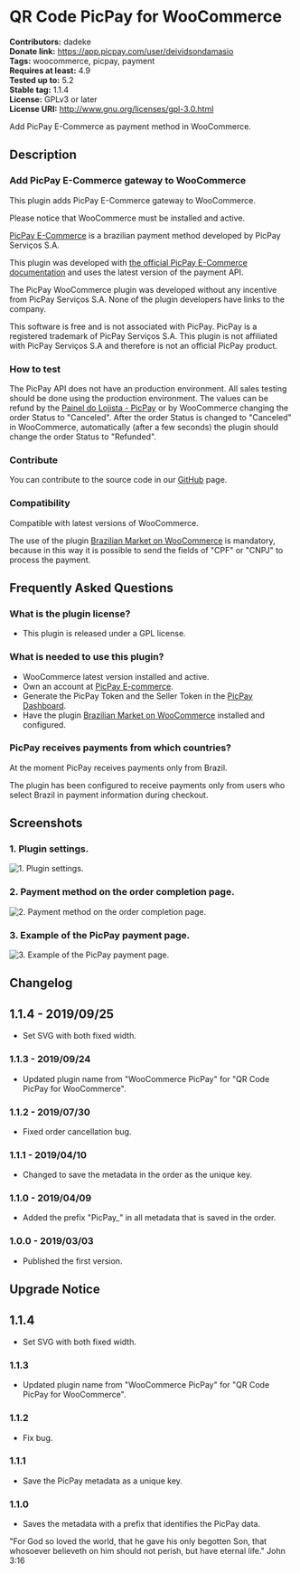 # QR Code PicPay for WooCommerce #
**Contributors:** dadeke  
**Donate link:** https://app.picpay.com/user/deividsondamasio  
**Tags:** woocommerce, picpay, payment  
**Requires at least:** 4.9  
**Tested up to:** 5.2  
**Stable tag:** 1.1.4  
**License:** GPLv3 or later  
**License URI:** http://www.gnu.org/licenses/gpl-3.0.html  

Add PicPay E-Commerce as payment method in WooCommerce.

## Description ##

### Add PicPay E-Commerce gateway to WooCommerce ###

This plugin adds PicPay E-Commerce gateway to WooCommerce.

Please notice that WooCommerce must be installed and active.

[PicPay E-Commerce](https://ecommerce.picpay.com/) is a brazilian payment method developed by PicPay Serviços S.A.

This plugin was developed with [the official PicPay E-Commerce documentation](https://ecommerce.picpay.com/doc/) and uses the latest version of the payment API.

The PicPay WooCommerce plugin was developed without any incentive from PicPay Serviços S.A.
None of the plugin developers have links to the company.

This software is free and is not associated with PicPay. PicPay is a registered trademark of PicPay Serviços S.A. This plugin is not affiliated with PicPay Serviços S.A and therefore is not an official PicPay product.

### How to test ###

The PicPay API does not have an production environment. All sales testing should be done using the production environment.
The values can be refund by the [Painel do Lojista - PicPay](https://lojista.picpay.com/dashboard/login) or by WooCommerce changing the order Status to "Canceled".
After the order Status is changed to "Canceled" in WooCommerce, automatically (after a few seconds) the plugin should change the order Status to "Refunded".

### Contribute ###

You can contribute to the source code in our [GitHub](https://github.com/dadeke/woo-picpay) page.

### Compatibility ###

Compatible with latest versions of WooCommerce.

The use of the plugin [Brazilian Market on WooCommerce](http://wordpress.org/plugins/woocommerce-extra-checkout-fields-for-brazil/) is mandatory, because in this way it is possible to send the fields of "CPF" or "CNPJ" to process the payment.

## Frequently Asked Questions ##

### What is the plugin license? ###

* This plugin is released under a GPL license.

### What is needed to use this plugin? ###

* WooCommerce latest version installed and active.
* Own an account at [PicPay E-commerce](https://ecommerce.picpay.com/ "PicPay E-commerce").
* Generate the PicPay Token and the Seller Token in the [PicPay Dashboard](https://lojista.picpay.com/dashboard/login "PicPay Dashboard").
* Have the plugin [Brazilian Market on WooCommerce](http://wordpress.org/plugins/woocommerce-extra-checkout-fields-for-brazil/) installed and configured.

### PicPay receives payments from which countries? ###

At the moment PicPay receives payments only from Brazil.

The plugin has been configured to receive payments only from users who select Brazil in payment information during checkout.

## Screenshots ##

### 1. Plugin settings. ###
![1. Plugin settings.](http://ps.w.org/woo-picpay/assets/screenshot-1.png)

### 2. Payment method on the order completion page. ###
![2. Payment method on the order completion page.](http://ps.w.org/woo-picpay/assets/screenshot-2.png)

### 3. Example of the PicPay payment page. ###
![3. Example of the PicPay payment page.](http://ps.w.org/woo-picpay/assets/screenshot-3.png)

## Changelog ##

## 1.1.4 - 2019/09/25 ##

* Set SVG with both fixed width.

### 1.1.3 - 2019/09/24 ###

* Updated plugin name from "WooCommerce PicPay" for "QR Code PicPay for WooCommerce".

### 1.1.2 - 2019/07/30 ###

* Fixed order cancellation bug.

### 1.1.1 - 2019/04/10 ###

* Changed to save the metadata in the order as the unique key.

### 1.1.0 - 2019/04/09 ###

* Added the prefix "PicPay_" in all metadata that is saved in the order.

### 1.0.0 - 2019/03/03 ###

* Published the first version.

## Upgrade Notice ##

## 1.1.4 ##

* Set SVG with both fixed width.

### 1.1.3 ###

* Updated plugin name from "WooCommerce PicPay" for "QR Code PicPay for WooCommerce".

### 1.1.2 ###

* Fix bug.

### 1.1.1 ###

* Save the PicPay metadata as a unique key.

### 1.1.0 ###

* Saves the metadata with a prefix that identifies the PicPay data.

"For God so loved the world, that he gave his only begotten Son, that whosoever believeth on him should not perish, but have eternal life." John 3:16